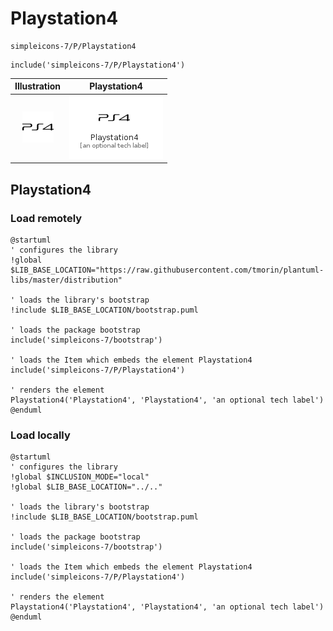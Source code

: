 # Playstation4


```text
simpleicons-7/P/Playstation4
```

```text
include('simpleicons-7/P/Playstation4')
```



| Illustration | Playstation4 |
| :---: | :---: |
| ![illustration for Illustration](../../simpleicons-7/P/Playstation4.png) | ![illustration for Playstation4](../../simpleicons-7/P/Playstation4.Local.png) |




## Playstation4

### Load remotely
```plantuml
@startuml
' configures the library
!global $LIB_BASE_LOCATION="https://raw.githubusercontent.com/tmorin/plantuml-libs/master/distribution"

' loads the library's bootstrap
!include $LIB_BASE_LOCATION/bootstrap.puml

' loads the package bootstrap
include('simpleicons-7/bootstrap')

' loads the Item which embeds the element Playstation4
include('simpleicons-7/P/Playstation4')

' renders the element
Playstation4('Playstation4', 'Playstation4', 'an optional tech label')
@enduml
```

### Load locally
```plantuml
@startuml
' configures the library
!global $INCLUSION_MODE="local"
!global $LIB_BASE_LOCATION="../.."

' loads the library's bootstrap
!include $LIB_BASE_LOCATION/bootstrap.puml

' loads the package bootstrap
include('simpleicons-7/bootstrap')

' loads the Item which embeds the element Playstation4
include('simpleicons-7/P/Playstation4')

' renders the element
Playstation4('Playstation4', 'Playstation4', 'an optional tech label')
@enduml
```

